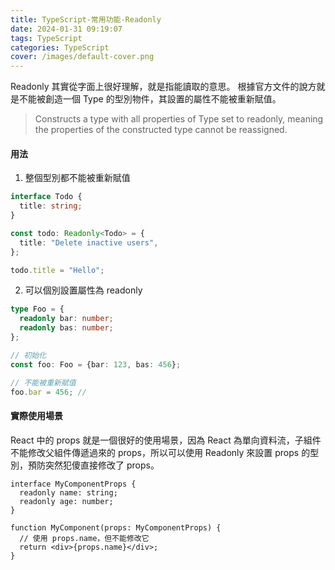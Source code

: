 ```yaml
---
title: TypeScript-常用功能-Readonly
date: 2024-01-31 09:19:07
tags: TypeScript
categories: TypeScript
cover: /images/default-cover.png
---
```


Readonly 其實從字面上很好理解，就是指能讀取的意思。
根據官方文件的說方就是不能被創造一個 Type 的型別物件，其設置的屬性不能被重新賦值。

> Constructs a type with all properties of Type set to readonly, meaning the properties of the constructed type cannot be reassigned.

<!-- more -->

#### 用法

1. 整個型別都不能被重新賦值

```typescript
interface Todo {
  title: string;
}

const todo: Readonly<Todo> = {
  title: "Delete inactive users",
};

todo.title = "Hello";
```

2. 可以個別設置屬性為 readonly

```typescript
type Foo = {
  readonly bar: number;
  readonly bas: number;
};

// 初始化
const foo: Foo = {bar: 123, bas: 456};

// 不能被重新賦值
foo.bar = 456; //
```

#### 實際使用場景

React 中的 props 就是一個很好的使用場景，因為 React 為單向資料流，子組件不能修改父組件傳遞過來的 props，所以可以使用 Readonly 來設置 props 的型別，預防突然犯傻直接修改了 props。

```tsx
interface MyComponentProps {
  readonly name: string;
  readonly age: number;
}

function MyComponent(props: MyComponentProps) {
  // 使用 props.name，但不能修改它
  return <div>{props.name}</div>;
}
```
